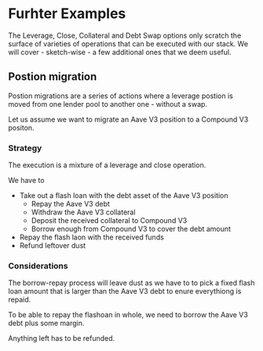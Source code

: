 # Furhter Examples

The Leverage, Close, Collateral and Debt Swap options only scratch the surface of varieties of operations that can be executed with our stack. We will cover - sketch-wise - a few additional ones that we deem useful.

## Postion migration

Postion migrations are a series of actions where a leverage postion is moved from one lender pool to another one - without a swap.

Let us assume we want to migrate an Aave V3 position to a Compound V3 positon.

### Strategy

The execution is a mixture of a leverage and close operation.

We have to

- Take out a flash loan with the debt asset of the Aave V3 position
    - Repay the Aave V3 debt
    - Withdraw the Aave V3 collateral
    - Deposit the received collateral to Compound V3
    - Borrow enough from Compound V3 to cover the debt amount
- Repay the flash laon with the received funds
- Refund leftover dust

### Considerations

The borrow-repay process will leave dust as we have to to pick a fixed flash loan amount that is larger than the Aave V3 debt to enure everythiong is repaid.

To be able to repay the flashoan in whole, we need to borrow the Aave V3 debt plus some margin.

Anything left has to be refunded.
